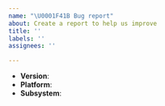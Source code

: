 ```yaml
---
name: "\U0001F41B Bug report"
about: Create a report to help us improve
title: ''
labels: ''
assignees: ''

---
```


<!--
Thank you for reporting a possible bug in IndyKite.

Please fill in as much of the template below as you can.

Version: output of `web version`
Platform: output of `uname -a` (UNIX), or version and 32 or 64-bit (Windows)
Subsystem: if known, please specify the affected core module name

If possible, please provide code that demonstrates the problem, keeping it as
simple and free of external dependencies as you can.
-->

* **Version**:
* **Platform**:
* **Subsystem**:

<!-- Please provide more details below this comment. -->
